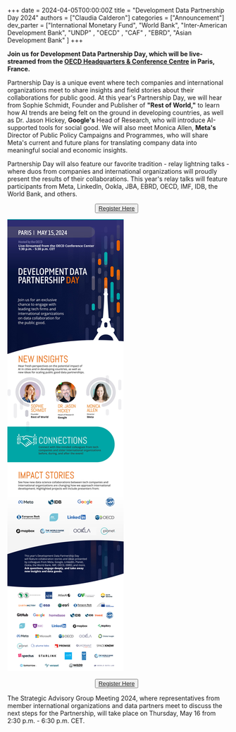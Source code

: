 +++
date =  2024-04-05T00:00:00Z
title = "Development Data Partnership Day 2024"
authors = ["Claudia Calderon"]
categories = ["Announcement"]
dev_parter = ["International Monetary Fund", "World Bank", "Inter-American Development Bank", "UNDP" , "OECD" , "CAF" , "EBRD", "Asian Development Bank" ]
+++

**Join us for Development Data Partnership Day, which will be live-streamed from the [OECD Headquarters & Conference Centre](https://www.oecd.org/conference-centre/access/) in Paris, France.**

Partnership Day is a unique event where tech companies and international organizations meet to share insights and field stories about their collaborations for public good. At this year's Partnership Day, we will hear from Sophie Schmidt, Founder and Publisher of **"Rest of World,"** to learn how AI trends are being felt on the ground in developing countries, as well as Dr. Jason Hickey, **Google's** Head of Research, who will introduce AI-supported tools for social good. We will also meet Monica Allen, **Meta's** Director of Public Policy Campaigns and Programmes, who will share Meta's current and future plans for translating company data into meaningful social and economic insights. 

Partnership Day will also feature our favorite tradition - relay lightning talks - where duos from companies and international organizations will proudly present the results of their collaborations. This year's relay talks will feature participants from Meta, LinkedIn, Ookla, JBA, EBRD, OECD, IMF, IDB, the World Bank, and others.


<p style="text-align:center">
    <button type="button" class="btn btn-outline-info"><a href="https://forms.office.com.mcas.ms/pages/responsepage.aspx?id=wP6iMWsmZ0y1bieW2PWcNnFCsHhxqiNJllqArA6vm_1UME01STJNWlFIV1U3TVcwNzRVRFpQVzY4Qy4u"> Register Here
    </a>
    </button>
    &nbsp;
    
</p>

![](DDP-2024_web_livestreamed.jpg)

<p style="text-align:center">
    <button type="button" class="btn btn-outline-info"><a href="https://forms.office.com.mcas.ms/pages/responsepage.aspx?id=wP6iMWsmZ0y1bieW2PWcNnFCsHhxqiNJllqArA6vm_1UME01STJNWlFIV1U3TVcwNzRVRFpQVzY4Qy4u"> Register Here
    </a>
    </button>
    &nbsp;
    
</p>

The Strategic Advisory Group Meeting 2024, where representatives from member international organizations and data partners meet to discuss the next steps for the Partnership, will take place on Thursday, May 16 from 2:30 p.m. - 6:30 p.m. CET. 
